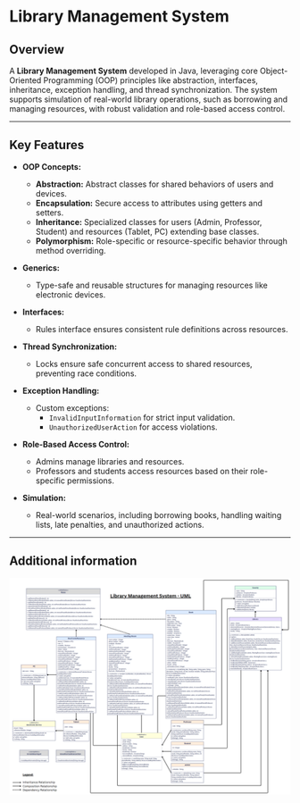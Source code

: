 # Library Management System

## Overview
A **Library Management System** developed in Java, leveraging core Object-Oriented Programming (OOP) principles like abstraction, interfaces, inheritance, exception handling, and thread synchronization. The system supports simulation of real-world library operations, such as borrowing and managing resources, with robust validation and role-based access control.

---

## Key Features
- **OOP Concepts:**
  - **Abstraction:** Abstract classes for shared behaviors of users and devices.
  - **Encapsulation:** Secure access to attributes using getters and setters.
  - **Inheritance:** Specialized classes for users (Admin, Professor, Student) and resources (Tablet, PC) extending base classes.
  - **Polymorphism:** Role-specific or resource-specific behavior through method overriding.

- **Generics:**
  - Type-safe and reusable structures for managing resources like electronic devices.

- **Interfaces:**
  - Rules interface ensures consistent rule definitions across resources.

- **Thread Synchronization:**
  - Locks ensure safe concurrent access to shared resources, preventing race conditions.

- **Exception Handling:**
  - Custom exceptions:
    - `InvalidInputInformation` for strict input validation.
    - `UnauthorizedUserAction` for access violations.

- **Role-Based Access Control:**
  - Admins manage libraries and resources.
  - Professors and students access resources based on their role-specific permissions.

- **Simulation:**
  - Real-world scenarios, including borrowing books, handling waiting lists, late penalties, and unauthorized actions.
---

## Additional information 
![UML Diagram](UML_Design.png)







